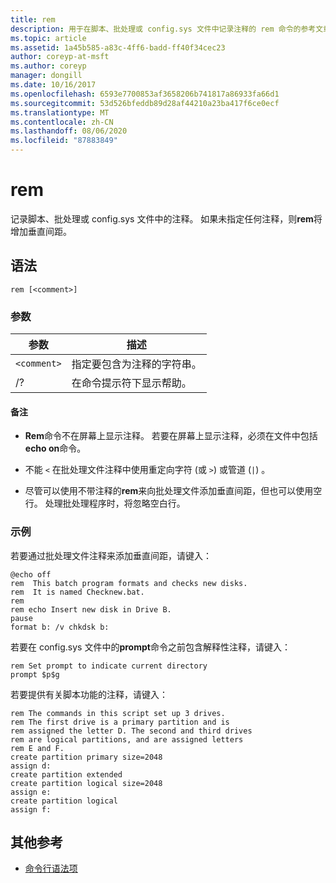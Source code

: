 ```yaml
---
title: rem
description: 用于在脚本、批处理或 config.sys 文件中记录注释的 rem 命令的参考文章。
ms.topic: article
ms.assetid: 1a45b585-a83c-4ff6-badd-ff40f34cec23
author: coreyp-at-msft
ms.author: coreyp
manager: dongill
ms.date: 10/16/2017
ms.openlocfilehash: 6593e7700853af3658206b741817a86933fa66d1
ms.sourcegitcommit: 53d526bfeddb89d28af44210a23ba417f6ce0ecf
ms.translationtype: MT
ms.contentlocale: zh-CN
ms.lasthandoff: 08/06/2020
ms.locfileid: "87883849"
---
```

# <a name="rem"></a>rem

记录脚本、批处理或 config.sys 文件中的注释。 如果未指定任何注释，则**rem**将增加垂直间距。

## <a name="syntax"></a>语法

```
rem [<comment>]
```

### <a name="parameters"></a>参数

| 参数 | 描述 |
|--|--|
| `<comment>` | 指定要包含为注释的字符串。 |
| /? | 在命令提示符下显示帮助。 |

#### <a name="remarks"></a>备注

- **Rem**命令不在屏幕上显示注释。 若要在屏幕上显示注释，必须在文件中包括**echo on**命令。

- 不能 `<` 在批处理文件注释中使用重定向字符 (或 `>`) 或管道 (`|`) 。

- 尽管可以使用不带注释的**rem**来向批处理文件添加垂直间距，但也可以使用空行。 处理批处理程序时，将忽略空白行。

### <a name="examples"></a>示例

若要通过批处理文件注释来添加垂直间距，请键入：

```
@echo off
rem  This batch program formats and checks new disks.
rem  It is named Checknew.bat.
rem
rem echo Insert new disk in Drive B.
pause
format b: /v chkdsk b:
```

若要在 config.sys 文件中的**prompt**命令之前包含解释性注释，请键入：

```
rem Set prompt to indicate current directory
prompt $p$g
```

若要提供有关脚本功能的注释，请键入：

```
rem The commands in this script set up 3 drives.
rem The first drive is a primary partition and is
rem assigned the letter D. The second and third drives
rem are logical partitions, and are assigned letters
rem E and F.
create partition primary size=2048
assign d:
create partition extended
create partition logical size=2048
assign e:
create partition logical
assign f:
```

## <a name="additional-references"></a>其他参考

- [命令行语法项](command-line-syntax-key.md)